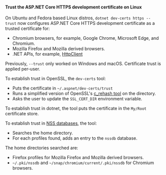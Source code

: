 <!-- 
[!INCLUDE[](~/release-notes/aspnetcore-9/includes/trust_dev_cert_linux.md)]
-->
#### Trust the ASP.NET Core HTTPS development certificate on Linux

On Ubuntu and Fedora based Linux distros, `dotnet dev-certs https --trust` now configures ASP.NET Core HTTPS development certificate as a trusted certificate for:

* Chromium browsers, for example, Google Chrome, Microsoft Edge, and Chromium.
* Mozilla Firefox and Mozilla derived browsers.
* .NET APIs, for example, [HttpClient](/dotnet/api/system.net.http.httpclient)

Previously, `--trust` only worked on Windows and macOS. Certificate trust is applied per-user.

To establish trust in OpenSSL, the `dev-certs` tool:

* Puts the certificate in `~/.aspnet/dev-certs/trust`
* Runs a simplified version of OpenSSL's [c_rehash tool](https://docs.openssl.org/1.0.2/man1/c_rehash/) on the directory.
* Asks the user to update the `SSL_CERT_DIR` environment variable.

To establish trust in dotnet, the tool puts the certificate in the `My/Root` certificate store.

To establish trust in [NSS databases](https://docs.redhat.com/en/documentation/red_hat_enterprise_linux/6/html/developer_guide/che-nsslib), the tool:

* Searches the home directory.
* For each profiles found, adds an entry to the `nssdb` database.

The home directories searched are:

* Firefox profiles for Mozilla Firefox and Mozilla derived browsers.
* `~/.pki/nssdb` and `~/snap/chromium/current/.pki/nssdb` for Chromium browsers.
